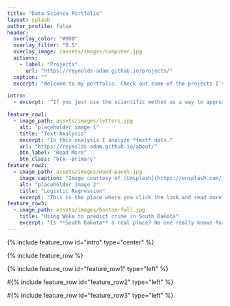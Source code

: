 ```yaml
---
title: "Data Science Portfolio"
layout: splash
author_profile: false
header:
  overlay_color: "#000"
  overlay_filter: "0.5"
  overlay_image: /assets/images/computer.jpg
  actions:
    - label: "Projects"
      url: "https://reynolds-adam.github.io/projects/"
  caption: ""
  excerpt: "Welcome to my portfolio. Check out some of the projects I've been working on recently, and feel free to contact me if you have any questions."

intro: 
  - excerpt: '“If you just use the scientific method as a way to approach data-intensive projects, I think you’re more apt to be successful with your outcome.” *-* *Bob Hayes*'

feature_row1:
  - image_path: assets/images/letters.jpg
    alt: "placeholder image 1"
    title: "Text Analysis"
    excerpt: "In this analysis I analyze *text* data."
	url: "https://reynolds-adam.github.io/about/"
    btn_label: "Read More"
    btn_class: "btn--primary"
feature_row2:
  - image_path: assets/images/wood-panel.jpg
    image_caption: "Image courtesy of [Unsplash](https://unsplash.com/)"
    alt: "placeholder image 2"
    title: "Logistic Regression"
    excerpt: "This is the place where you click the link and read more."
feature_row3:
  - image_path: assets/images/boston-full.jpg
    title: "Using Weka to predict crime in South Dakota"
    excerpt: "Is **South Dakota** a real place? No one really knows for sure."
---
```


{% include feature_row id="intro" type="center" %}

{% include feature_row %}

{% include feature_row id="feature_row1" type="left" %}

#{% include feature_row id="feature_row2" type="left" %}

#{% include feature_row id="feature_row3" type="left" %}

